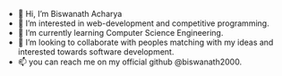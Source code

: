 - 👋 Hi, I’m Biswanath Acharya
- 👀 I’m interested in web-development and competitive programming.
- 🌱 I’m currently learning Computer Science Engineering.
- 💞️ I’m looking to collaborate with peoples matching with my ideas and interested towards software development.
- 📫 you can reach me on my official github @biswanath2000.

<!---
biswanath2000/biswanath2000 is a ✨ special ✨ repository because its `README.md` (this file) appears on your GitHub profile.
You can click the Preview link to take a look at your changes.
--->
